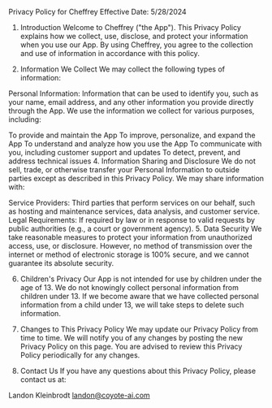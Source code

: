 Privacy Policy for Cheffrey
Effective Date: 5/28/2024

1. Introduction
   Welcome to Cheffrey ("the App"). This Privacy Policy explains how we collect, use, disclose, and protect your information when you use our App. By using Cheffrey, you agree to the collection and use of information in accordance with this policy.

2. Information We Collect
   We may collect the following types of information:

Personal Information: Information that can be used to identify you, such as your name, email address, and any other information you provide directly through the App.
We use the information we collect for various purposes, including:

To provide and maintain the App
To improve, personalize, and expand the App
To understand and analyze how you use the App
To communicate with you, including customer support and updates
To detect, prevent, and address technical issues 4. Information Sharing and Disclosure
We do not sell, trade, or otherwise transfer your Personal Information to outside parties except as described in this Privacy Policy. We may share information with:

Service Providers: Third parties that perform services on our behalf, such as hosting and maintenance services, data analysis, and customer service.
Legal Requirements: If required by law or in response to valid requests by public authorities (e.g., a court or government agency). 5. Data Security
We take reasonable measures to protect your information from unauthorized access, use, or disclosure. However, no method of transmission over the internet or method of electronic storage is 100% secure, and we cannot guarantee its absolute security.

6. Children's Privacy
   Our App is not intended for use by children under the age of 13. We do not knowingly collect personal information from children under 13. If we become aware that we have collected personal information from a child under 13, we will take steps to delete such information.

7. Changes to This Privacy Policy
   We may update our Privacy Policy from time to time. We will notify you of any changes by posting the new Privacy Policy on this page. You are advised to review this Privacy Policy periodically for any changes.

8. Contact Us
   If you have any questions about this Privacy Policy, please contact us at:

Landon Kleinbrodt
landon@coyote-ai.com
